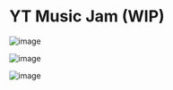 # YT Music Jam (WIP)
![image](https://github.com/JGSMoreira/YT-Music-Jam/assets/21186509/914d14b2-a670-4eca-bd3f-461600ef5228)

![image](https://github.com/JGSMoreira/YT-Music-Jam/assets/21186509/5bb21ba9-34a7-4ab7-adc0-b5e4befef3a1)

![image](https://github.com/JGSMoreira/YT-Music-Jam/assets/21186509/647eb228-aff2-4514-98c8-1a2a7213f961)
